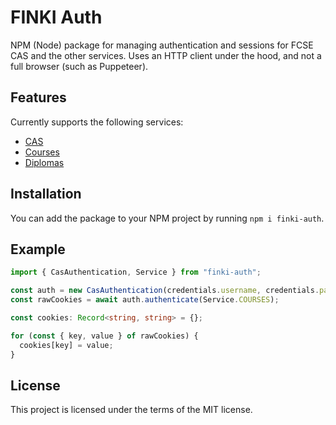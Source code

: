 # FINKI Auth

NPM (Node) package for managing authentication and sessions for FCSE CAS and the other services. Uses an HTTP client under the hood, and not a full browser (such as Puppeteer).

## Features

Currently supports the following services:

- [CAS](https://cas.finki.ukim.mk/)
- [Courses](https://courses.finki.ukim.mk/)
- [Diplomas](https://diplomski.finki.ukim.mk/)

## Installation

You can add the package to your NPM project by running `npm i finki-auth`.

## Example

```ts
import { CasAuthentication, Service } from "finki-auth";

const auth = new CasAuthentication(credentials.username, credentials.password);
const rawCookies = await auth.authenticate(Service.COURSES);

const cookies: Record<string, string> = {};

for (const { key, value } of rawCookies) {
  cookies[key] = value;
}
```

## License

This project is licensed under the terms of the MIT license.
